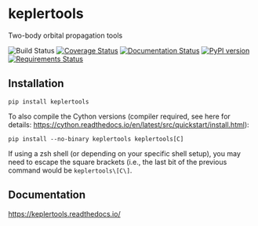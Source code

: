 # keplertools
Two-body orbital propagation tools

![Build Status](https://github.com/dsavransky/keplertools/actions/workflows/ci.yml/badge.svg)
[![Coverage Status](https://coveralls.io/repos/github/dsavransky/keplertools/badge.svg?branch=main)](https://coveralls.io/github/dsavransky/keplertools?branch=main)
[![Documentation Status](https://readthedocs.org/projects/keplertools/badge/?version=latest)](https://keplertools.readthedocs.io/en/latest/?badge=latest)
[![PyPI version](https://badge.fury.io/py/cornellGrading.svg)](https://badge.fury.io/py/keplertools)
[![Requirements Status](https://requires.io/github/dsavransky/keplertools/requirements.svg?branch=main)](https://requires.io/github/dsavransky/keplertools/requirements/?branch=main)

## Installation

```
pip install keplertools
```

To also compile the Cython versions (compiler required, see here for details: https://cython.readthedocs.io/en/latest/src/quickstart/install.html):

```
pip install --no-binary keplertools keplertools[C]
```

If using a zsh shell (or depending on your specific shell setup), you may need to escape the square brackets (i.e., the last bit of the previous command would be ``keplertools\[C\]``.

## Documentation

https://keplertools.readthedocs.io/
